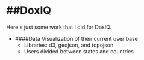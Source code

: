 ##DoxIQ
===

Here's just some work that I did for DoxIQ. 

- ####Data Visualization of their current user base
    - Libraries: d3, geojson, and topojson 
    - Users divided between states and countries  
